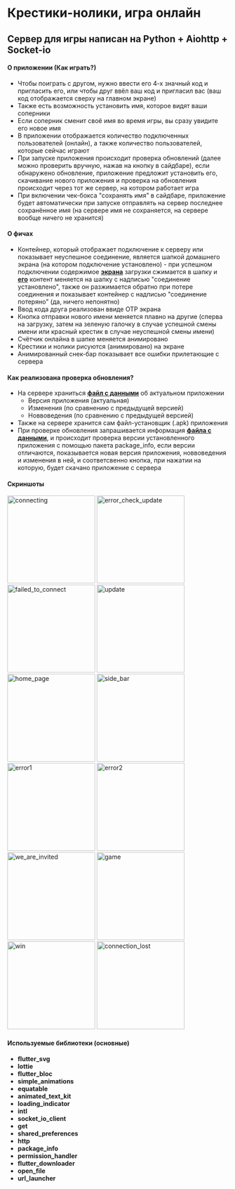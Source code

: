 # Крестики-нолики, игра онлайн

## Сервер для игры написан на Python + Aiohttp + Socket-io

#### О приложении (Как играть?)
- Чтобы поиграть с другом, нужно ввести его 4-х значный код и пригласить его, или чтобы друг ввёл ваш код и пригласил вас (ваш код отображается сверху на главном экране)
- Также есть возможность установить имя, которое видят ваши соперники
- Если соперник сменит своё имя во время игры, вы сразу увидите его новое имя
- В приложении отображается количество подключенных пользователей (онлайн), а также количество пользователей, которые сейчас играют
- При запуске приложения происходит проверка обновлений (далее можно проверить вручную, нажав на кнопку в сайдбаре), если обнаружено обновление, приложение предложит установить его, скачивание нового приложения и проверка на обновления происходит через тот же сервер, на котором работает игра
- При включении чек-бокса "сохранять имя" в сайдбаре, приложение будет автоматически при запуске отправлять на сервер последнее сохранённое имя (на сервере имя не сохраняется, на сервере вообще ничего не хранится)

#### О фичах
- Контейнер, который отображает подключение к серверу или показывает неуспешное соединение, является шапкой домашнего экрана (на котором подключение установлено) - при успешном подключении содержимое <ins>**экрана**</ins> загрузки сжимается в шапку и <ins>**его**</ins> контент меняется на шапку с надписью "соединение установлено", также он разжимается обратно при потере соединения и показывает контейнер с надписью "соединение потеряно" (да, ничего непонятно)
- Ввод кода друга реализован ввиде OTP экрана
- Кнопка отправки нового имени меняется плавно на другие (сперва на загрузку, затем на зеленую галочку в случае успешной смены имени или красный крестик в случае неуспешной смены имени)
- Счётчик онлайна в шапке меняется анимировано
- Крестики и нолики рисуются (анимировано) на экране
- Анимированный снек-бар показывает все ошибки прилетающие с сервера

#### Как реализована проверка обновления?
- На сервере храниться <ins>**файл с данными**</ins> об актуальном приложении
	- Версия приложения (актуальная)
	- Изменения (по сравнению с предыдущей версией)
	- Новвоведения (по сравнению с предыдущей версией)
- Также на сервере хранится сам файл-установщик (.apk) приложения
- При проверке обновления запрашивается информация <ins>**файла с данными**</ins>, и происходит проверка версии установленного приложения с помощью пакета package_info, если версии отличаются, показывается новая версия приложения, новвоведения и изменения в ней, и соответсвенно кнопка, при нажатии на которую, будет скачано приложение с сервера

#### Скриншоты
<img src="/assets/screenshots/connecting.jpg" alt="connecting" width="200"/> <img src="/assets/screenshots/error_check_update.jpg" alt="error_check_update" width="200"/> <img src="/assets/screenshots/failed_to_connect.jpg" alt="failed_to_connect" width="200"/> <img src="/assets/screenshots/update.jpg" alt="update" width="200"/> <img src="/assets/screenshots/home_page.jpg" alt="home_page" width="200"/> <img src="/assets/screenshots/side_bar.jpg" alt="side_bar" width="200"/> <img src="/assets/screenshots/error1.jpg" alt="error1" width="200"/> <img src="/assets/screenshots/error2.jpg" alt="error2" width="200"/> <img src="/assets/screenshots/we_are_invited.jpg" alt="we_are_invited" width="200"/> <img src="/assets/screenshots/game.jpg" alt="game" width="200"/> <img src="/assets/screenshots/win.jpg" alt="win" width="200"/> <img src="/assets/screenshots/connection_lost.jpg" alt="connection_lost" width="200"/>

#### Используемые библиотеки (основные)
- **flutter_svg**
- **lottie**
- **flutter_bloc**
- **simple_animations**
- **equatable**
- **animated_text_kit**
- **loading_indicator**
- **intl**
- **socket_io_client**
- **get**
- **shared_preferences**
- **http**
- **package_info**
- **permission_handler**
- **flutter_downloader**
- **open_file**
- **url_launcher**